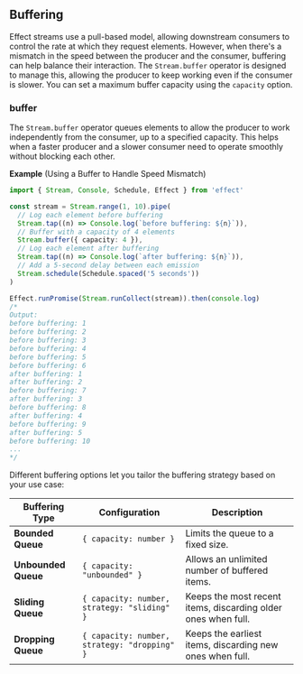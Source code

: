 ## Buffering

Effect streams use a pull-based model, allowing downstream consumers to control the rate at which they request elements. However, when there's a mismatch in the speed between the producer and the consumer, buffering can help balance their interaction. The `Stream.buffer` operator is designed to manage this, allowing the producer to keep working even if the consumer is slower. You can set a maximum buffer capacity using the `capacity` option.

### buffer

The `Stream.buffer` operator queues elements to allow the producer to work independently from the consumer, up to a specified capacity. This helps when a faster producer and a slower consumer need to operate smoothly without blocking each other.

**Example** (Using a Buffer to Handle Speed Mismatch)

```ts twoslash
import { Stream, Console, Schedule, Effect } from 'effect'

const stream = Stream.range(1, 10).pipe(
  // Log each element before buffering
  Stream.tap((n) => Console.log(`before buffering: ${n}`)),
  // Buffer with a capacity of 4 elements
  Stream.buffer({ capacity: 4 }),
  // Log each element after buffering
  Stream.tap((n) => Console.log(`after buffering: ${n}`)),
  // Add a 5-second delay between each emission
  Stream.schedule(Schedule.spaced('5 seconds'))
)

Effect.runPromise(Stream.runCollect(stream)).then(console.log)
/*
Output:
before buffering: 1
before buffering: 2
before buffering: 3
before buffering: 4
before buffering: 5
before buffering: 6
after buffering: 1
after buffering: 2
before buffering: 7
after buffering: 3
before buffering: 8
after buffering: 4
before buffering: 9
after buffering: 5
before buffering: 10
...
*/
```

Different buffering options let you tailor the buffering strategy based on your use case:

| **Buffering Type**  | **Configuration**                            | **Description**                                               |
| ------------------- | -------------------------------------------- | ------------------------------------------------------------- |
| **Bounded Queue**   | `{ capacity: number }`                       | Limits the queue to a fixed size.                             |
| **Unbounded Queue** | `{ capacity: "unbounded" }`                  | Allows an unlimited number of buffered items.                 |
| **Sliding Queue**   | `{ capacity: number, strategy: "sliding" }`  | Keeps the most recent items, discarding older ones when full. |
| **Dropping Queue**  | `{ capacity: number, strategy: "dropping" }` | Keeps the earliest items, discarding new ones when full.      |
